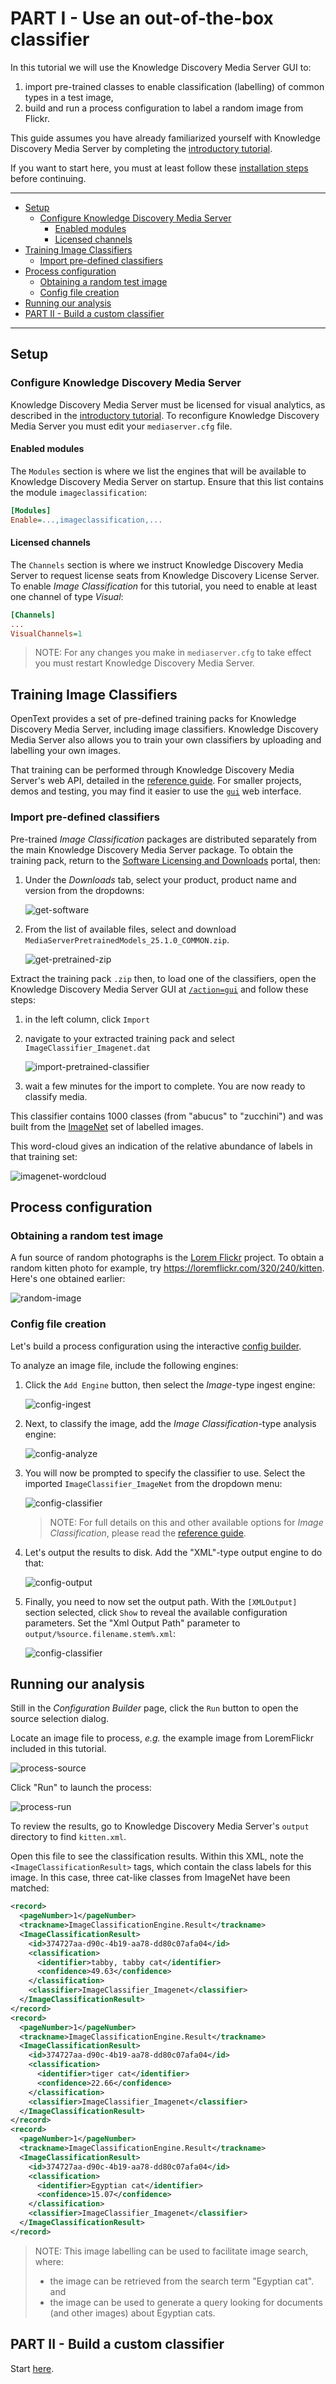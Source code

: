 # PART I - Use an out-of-the-box classifier

In this tutorial we will use the Knowledge Discovery Media Server GUI to:

1. import pre-trained classes to enable classification (labelling) of common types in a test image,
1. build and run a process configuration to label a random image from Flickr.

This guide assumes you have already familiarized yourself with Knowledge Discovery Media Server by completing the [introductory tutorial](../../README.md#introduction).

If you want to start here, you must at least follow these [installation steps](../../setup/SETUP.md) before continuing.

---

- [Setup](#setup)
  - [Configure Knowledge Discovery Media Server](#configure-knowledge-discovery-media-server)
    - [Enabled modules](#enabled-modules)
    - [Licensed channels](#licensed-channels)
- [Training Image Classifiers](#training-image-classifiers)
  - [Import pre-defined classifiers](#import-pre-defined-classifiers)
- [Process configuration](#process-configuration)
  - [Obtaining a random test image](#obtaining-a-random-test-image)
  - [Config file creation](#config-file-creation)
- [Running our analysis](#running-our-analysis)
- [PART II - Build a custom classifier](#part-ii---build-a-custom-classifier)

---

## Setup

### Configure Knowledge Discovery Media Server

Knowledge Discovery Media Server must be licensed for visual analytics, as described in the [introductory tutorial](../../introduction/PART_I.md#enabling-analytics).  To reconfigure Knowledge Discovery Media Server you must edit your `mediaserver.cfg` file.

#### Enabled modules

The `Modules` section is where we list the engines that will be available to Knowledge Discovery Media Server on startup.  Ensure that this list contains the module `imageclassification`:

```ini
[Modules]
Enable=...,imageclassification,...
```

#### Licensed channels

The `Channels` section is where we instruct Knowledge Discovery Media Server to request license seats from Knowledge Discovery License Server.  To enable *Image Classification* for this tutorial, you need to enable at least one channel of type *Visual*:

```ini
[Channels]
...
VisualChannels=1
```

> NOTE: For any changes you make in `mediaserver.cfg` to take effect you must restart Knowledge Discovery Media Server.

## Training Image Classifiers

OpenText provides a set of pre-defined training packs for Knowledge Discovery Media Server, including image classifiers. Knowledge Discovery Media Server also allows you to train your own classifiers by uploading and labelling your own images.

That training can be performed through Knowledge Discovery Media Server's web API, detailed in the [reference guide](https://www.microfocus.com/documentation/idol/knowledge-discovery-25.1/MediaServer_25.1_Documentation/Help/index.html#Actions/Training/_ImageClassification.htm).  For smaller projects, demos and testing, you may find it easier to use the [`gui`](http://localhost:14000/a=gui) web interface.

### Import pre-defined classifiers

Pre-trained *Image Classification* packages are distributed separately from the main Knowledge Discovery Media Server package.  To obtain the training pack, return to the [Software Licensing and Downloads](https://sld.microfocus.com/mysoftware/index) portal, then:

1. Under the *Downloads* tab, select your product, product name and version from the dropdowns:

    ![get-software](../../setup/figs/get-software.png)

1. From the list of available files, select and download `MediaServerPretrainedModels_25.1.0_COMMON.zip`.

    ![get-pretrained-zip](../../setup/figs/get-pretrained-zip.png)

Extract the training pack `.zip` then, to load one of the classifiers, open the Knowledge Discovery Media Server GUI at [`/action=gui`](http://127.0.0.1:14000/a=gui#/train/imageClass(tool:select)) and follow these steps:

1. in the left column, click `Import`
1. navigate to your extracted training pack and select `ImageClassifier_Imagenet.dat`

    ![import-pretrained-classifier](./figs/import-pretrained-classifier.png)

1. wait a few minutes for the import to complete.  You are now ready to classify media.

This classifier contains 1000 classes (from "abucus" to "zucchini") and was built from the [ImageNet](https://www.image-net.org/index.php) set of labelled images.  

This word-cloud gives an indication of the relative abundance of labels in that training set:

![imagenet-wordcloud](./figs/imagenet-wordcloud.png)

## Process configuration

### Obtaining a random test image

A fun source of random photographs is the [Lorem Flickr](https://loremflickr.com/) project.  To obtain a random kitten photo for example, try <https://loremflickr.com/320/240/kitten>.  Here's one obtained earlier:

![random-image](./kitten.jpg)

### Config file creation

Let's build a process configuration using the interactive [config builder](http://localhost:14000/a=gui#/process).

To analyze an image file, include the following engines:

1. Click the `Add Engine` button, then select the *Image*-type ingest engine:

    ![config-ingest](./figs/config-ingest.png)

1. Next, to classify the image, add the *Image Classification*-type analysis engine:

    ![config-analyze](./figs/config-analyze.png)

1. You will now be prompted to specify the classifier to use.  Select the imported `ImageClassifier_ImageNet` from the dropdown menu:

    ![config-classifier](./figs/config-classifier.png)

    > NOTE: For full details on this and other available options for *Image Classification*, please read the [reference guide](https://www.microfocus.com/documentation/idol/knowledge-discovery-25.1/MediaServer_25.1_Documentation/Help/index.html#Configuration/Analysis/ImageClass/_ImageClassification.htm).

1. Let's output the results to disk.  Add the "XML"-type output engine to do that:

    ![config-output](./figs/config-output.png)

1. Finally, you need to now set the output path.  With the `[XMLOutput]` section selected, click `Show` to reveal the available configuration parameters.  Set the "Xml Output Path" parameter to `output/%source.filename.stem%.xml`:

    ![config-classifier](./figs/config-output-path.png)

## Running our analysis

Still in the *Configuration Builder* page, click the `Run` button to open the source selection dialog.

Locate an image file to process, *e.g.* the example image from LoremFlickr included in this tutorial.

![process-source](./figs/process-source.png)

Click "Run" to launch the process:

![process-run](./figs/process-run.png)

To review the results, go to Knowledge Discovery Media Server's `output` directory to find `kitten.xml`.

Open this file to see the classification results.  Within this XML, note the `<ImageClassificationResult>` tags, which contain the class labels for this image.  In this case, three cat-like classes from ImageNet have been matched:

```xml
<record>
  <pageNumber>1</pageNumber>
  <trackname>ImageClassificationEngine.Result</trackname>
  <ImageClassificationResult>
    <id>374727aa-d90c-4b19-aa78-dd80c07afa04</id>
    <classification>
      <identifier>tabby, tabby cat</identifier>
      <confidence>49.63</confidence>
    </classification>
    <classifier>ImageClassifier_Imagenet</classifier>
  </ImageClassificationResult>
</record>
<record>
  <pageNumber>1</pageNumber>
  <trackname>ImageClassificationEngine.Result</trackname>
  <ImageClassificationResult>
    <id>374727aa-d90c-4b19-aa78-dd80c07afa04</id>
    <classification>
      <identifier>tiger cat</identifier>
      <confidence>22.66</confidence>
    </classification>
    <classifier>ImageClassifier_Imagenet</classifier>
  </ImageClassificationResult>
</record>
<record>
  <pageNumber>1</pageNumber>
  <trackname>ImageClassificationEngine.Result</trackname>
  <ImageClassificationResult>
    <id>374727aa-d90c-4b19-aa78-dd80c07afa04</id>
    <classification>
      <identifier>Egyptian cat</identifier>
      <confidence>15.07</confidence>
    </classification>
    <classifier>ImageClassifier_Imagenet</classifier>
  </ImageClassificationResult>
</record>
```

> NOTE: This image labelling can be used to facilitate image search, where:
>
> - the image can be retrieved from the search term "Egyptian cat". and
> - the image can be used to generate a query looking for documents (and other images) about Egyptian cats.

## PART II - Build a custom classifier

Start [here](./PART_II.md).
